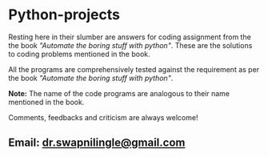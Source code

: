 # Python-projects

Resting here in their slumber are answers for coding assignment from the the book *"Automate the boring stuff with python"*.
These are the solutions to coding problems mentioned in the book. 

All the programs are comprehensively tested against the requirement as per the book *"Automate the boring stuff with python"*.

**Note:** The name of the code programs are analogous to their name mentioned in the book.


Comments, feedbacks and criticism are always welcome!
## **Email:** dr.swapnilingle@gmail.com
